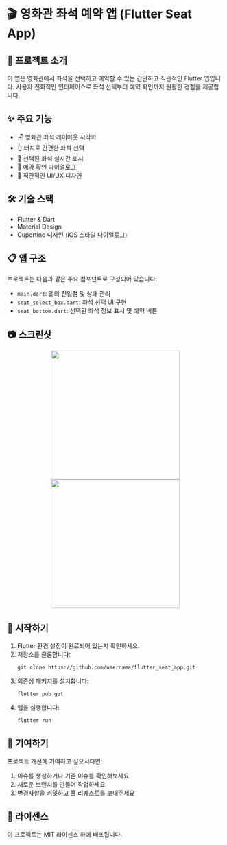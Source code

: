 # 🎬 영화관 좌석 예약 앱 (Flutter Seat App)

## 📱 프로젝트 소개

이 앱은 영화관에서 좌석을 선택하고 예약할 수 있는 간단하고 직관적인 Flutter 앱입니다. 사용자 친화적인 인터페이스로 좌석 선택부터 예약 확인까지 원활한 경험을 제공합니다.

## ✨ 주요 기능

- 🪑 영화관 좌석 레이아웃 시각화
- 👆 터치로 간편한 좌석 선택
- 🔄 선택된 좌석 실시간 표시
- 📝 예약 확인 다이얼로그
- 🎨 직관적인 UI/UX 디자인

## 🛠️ 기술 스택

- Flutter & Dart
- Material Design
- Cupertino 디자인 (iOS 스타일 다이얼로그)

## 📋 앱 구조

프로젝트는 다음과 같은 주요 컴포넌트로 구성되어 있습니다:

- `main.dart`: 앱의 진입점 및 상태 관리
- `seat_select_box.dart`: 좌석 선택 UI 구현
- `seat_bottom.dart`: 선택된 좌석 정보 표시 및 예약 버튼

## 📷 스크린샷

<p align="center">
  <img src="https://github.com/user-attachments/assets/5311b5fa-73e1-4960-9480-211f685de812" width="300" />
  <img src="https://github.com/user-attachments/assets/048471a9-08f7-4097-be49-c51dfee6d7f3" width="300" />
</p>

## 🚀 시작하기

1. Flutter 환경 설정이 완료되어 있는지 확인하세요.
2. 저장소를 클론합니다:
   ```
   git clone https://github.com/username/flutter_seat_app.git
   ```
3. 의존성 패키지를 설치합니다:
   ```
   flutter pub get
   ```
4. 앱을 실행합니다:
   ```
   flutter run
   ```

## 🤝 기여하기

프로젝트 개선에 기여하고 싶으시다면:

1. 이슈를 생성하거나 기존 이슈를 확인해보세요
2. 새로운 브랜치를 만들어 작업하세요
3. 변경사항을 커밋하고 풀 리퀘스트를 보내주세요

## 📝 라이센스

이 프로젝트는 MIT 라이센스 하에 배포됩니다.
